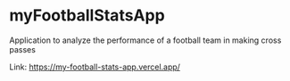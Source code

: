 # myFootballStatsApp
Application to analyze the performance of a football team in making cross passes

Link: https://my-football-stats-app.vercel.app/
